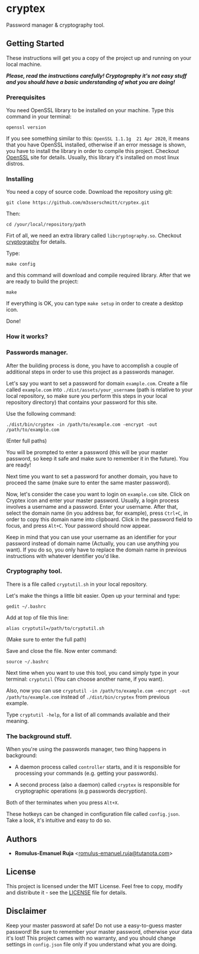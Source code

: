 # cryptex

Password manager & cryptography tool.

## Getting Started

These instructions will get you a copy of the project up and running on your local machine.

*__Please, read the instructions carefully! Cryptography it's not easy stuff and you should have a basic understanding of what you are doing!__*

### Prerequisites

You need OpenSSL library to be installed on your machine. Type this command in your terminal:

`openssl version`

If you see something similar to this: `OpenSSL 1.1.1g  21 Apr 2020`, it means that you have OpenSSL installed, otherwise if an error message is shown, you have to install the library in order to compile this project. Checkout [OpenSSL](https://www.openssl.org/) site for details. Usually, this library it's installed on most linux distros.

### Installing

You need a copy of source code. Download the repository using git:

`git clone https://github.com/m3sserschmitt/cryptex.git`

Then:

`cd /your/local/repository/path`

Firt of all, we need an extra library called `libcryptography.so`. Checkout [cryptography](https://github.com/m3sserschmitt/cryptography.git) for details.

Type:

`make config`

and this command will download and compile required library. After that we are ready to build the project:

`make`

If everything is OK, you can type `make setup` in order to create a desktop icon.

Done!

### How it works?

### Passwords manager.

After the building process is done, you have to accomplish a couple of additional steps in order to use this project as a passwords manager.

Let's say you want to set a password for domain `example.com`.
Create a file called `example.com` into `./dist/assets/your_username` (path is relative to your local repository, so make sure you perform this steps in your local repository directory) that contains your password for this site.

Use the following command:

`./dist/bin/cryptex -in /path/to/example.com -encrypt -out /path/to/example.com`

(Enter full paths)

You will be prompted to enter a password (this will be your master password, so keep it safe and make sure to remember it in the future). You are ready!

Next time you want to set a password for another domain, you have to proceed the same (make sure to enter the same master password).

Now, let's consider the case you want to login on `example.com` site. Click on Cryptex icon and enter your master password. Usually, a login process involves a username and a password. Enter your username. After that, select the domain name (in you address bar, for example), press `Ctrl+C`, in order to copy this domain name into clipboard. Click in the password field to focus, and press `Alt+C`. Your password should now appear.

Keep in mind that you can use your username as an identifier for your password instead of domain name (Actually, you can use anything you want). If you do so, you only have to replace the domain name in previous instructions with whatever identifier you'd like.

### Cryptography tool.

There is a file called `cryptutil.sh` in your local repository.

Let's make the things a little bit easier. Open up your terminal and type:

`gedit ~/.bashrc`

Add at top of file this line:

`alias cryptutil=/path/to/cryptutil.sh`

(Make sure to enter the full path)

Save and close the file. Now enter command:

`source ~/.bashrc`

Next time when you want to use this tool, you cand simply type in your terminal: `cryptutil` (You can choose another name, if you want).

Also, now you can use `cryptutil -in /path/to/example.com -encrypt -out /path/to/example.com` instead of `./dist/bin/cryptex` from previous example.

Type `cryptutil -help`, for a list of all commands available and their meaning.

### The background stuff.

When you're using the passwords manager, two thing happens in background:

* A daemon process called `controller` starts, and it is responsible for processing your commands (e.g. getting your passwords).

* A second process (also a daemon) called `cryptex` is responsible for cryptographic operations (e.g passwords decryption).

Both of ther terminates when you press `Alt+X`.

These hotkeys can be changed in configuration file called `config.json`. Take a look, it's intuitive and easy to do so.

## Authors

* **Romulus-Emanuel Ruja** <<romulus-emanuel.ruja@tutanota.com>>

## License

This project is licensed under the MIT License. Feel free to copy, modify and distribute it - see the [LICENSE](LICENSE) file for details.

## Disclaimer

Keep your master password at safe! Do not use a easy-to-guess master password! Be sure to remember your master password, otherwise your data it's lost! This project cames with no warranty, and you should change settings in `config.json` file only if you understand what you are doing.
